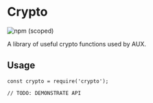 # Crypto

![npm (scoped)](https://img.shields.io/npm/v/@casual-simulation/crypto.svg)

A library of useful crypto functions used by AUX.

## Usage

```
const crypto = require('crypto');

// TODO: DEMONSTRATE API
```
